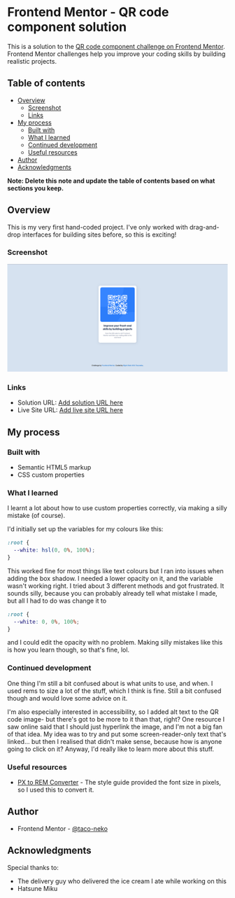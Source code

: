 # Frontend Mentor - QR code component solution

This is a solution to the [QR code component challenge on Frontend Mentor](https://www.frontendmentor.io/challenges/qr-code-component-iux_sIO_H). Frontend Mentor challenges help you improve your coding skills by building realistic projects. 

## Table of contents

- [Overview](#overview)
  - [Screenshot](#screenshot)
  - [Links](#links)
- [My process](#my-process)
  - [Built with](#built-with)
  - [What I learned](#what-i-learned)
  - [Continued development](#continued-development)
  - [Useful resources](#useful-resources)
- [Author](#author)
- [Acknowledgments](#acknowledgments)

**Note: Delete this note and update the table of contents based on what sections you keep.**

## Overview

This is my very first hand-coded project. I've only worked with drag-and-drop interfaces for building sites before, so this is exciting!

### Screenshot

![](./images/project-screenshot.png)

### Links

- Solution URL: [Add solution URL here](https://your-solution-url.com)
- Live Site URL: [Add live site URL here](https://your-live-site-url.com)

## My process

### Built with

- Semantic HTML5 markup
- CSS custom properties

### What I learned

I learnt a lot about how to use custom properties correctly, via making a silly mistake (of course).

I'd initially set up the variables for my colours like this:

```css
:root {
  --white: hsl(0, 0%, 100%);
}
```

This worked fine for most things like text colours but I ran into issues when adding the box shadow. I needed a lower opacity on it, and the variable wasn't working right. I tried about 3 different methods and got frustrated. It sounds silly, because you can probably already tell what mistake I made, but all I had to do was change it to

```css
:root {
  --white: 0, 0%, 100%;
}
```

and I could edit the opacity with no problem. Making silly mistakes like this is how you learn though, so that's fine, lol.

### Continued development

One thing I'm still a bit confused about is what units to use, and when. I used rems to size a lot of the stuff, which I think is fine. Still a bit confused though and would love some advice on it.

I'm also especially interested in accessibility, so I added alt text to the QR code image- but there's got to be more to it than that, right? One resource I saw online said that I should just hyperlink the image, and I'm not a big fan of that idea. My idea was to try and put some screen-reader-only text that's linked... but then I realised that didn't make sense, because how is anyone going to click on it? Anyway, I'd really like to learn more about this stuff.

### Useful resources

- [PX to REM Converter](https://pixelsconverter.com/px-to-rem) - The style guide provided the font size in pixels, so I used this to convert it.

## Author

- Frontend Mentor - [@taco-neko](https://www.frontendmentor.io/profile/taco-neko)

## Acknowledgments

Special thanks to:
- The delivery guy who delivered the ice cream I ate while working on this
- Hatsune Miku
